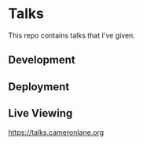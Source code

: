 # Talks

This repo contains talks that I've given.

## Development

## Deployment

## Live Viewing

<https://talks.cameronlane.org>
